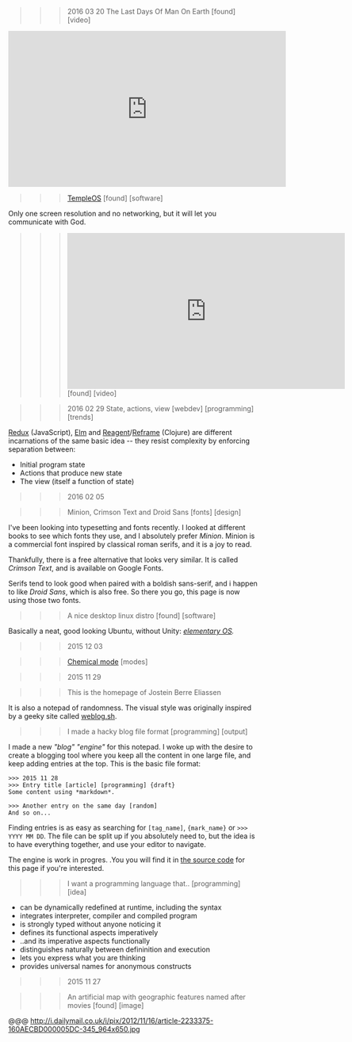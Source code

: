 
>>> 2016 03 20
>>> The Last Days Of Man On Earth [found] [video]

<iframe width="560" height="315" src="https://www.youtube.com/embed/NKNrL3sRV4o" frameborder="0" allowfullscreen></iframe>

>>> [TempleOS](http://www.templeos.org/) [found] [software]

Only one screen resolution and no networking, but it will let you communicate with God.

>>> <iframe width="560" height="315" src="https://www.youtube.com/embed/AGWF-VzIqPI" frameborder="0" allowfullscreen></iframe> [found] [video]


>>> 2016 02 29
>>> State, actions, view [webdev] [programming] [trends]

[Redux](http://redux.js.org/) (JavaScript), [Elm](http://elm-lang.org/) and [Reagent](http://reagent-project.github.io/)/[Reframe](https://github.com/Day8/re-frame) (Clojure) are different incarnations of the same basic idea -- they resist complexity by enforcing separation between:

- Initial program state
- Actions that produce new state
- The view (itself a function of state)

>>> 2016 02 05

>>> Minion, Crimson Text and Droid Sans [fonts] [design]

I've been looking into typesetting and fonts recently. I looked at different books to see which fonts they use, and I absolutely prefer *Minion*. Minion is a commercial font inspired by classical roman serifs, and it is a joy to read.

Thankfully, there is a free alternative that looks very similar. It is called *Crimson Text*, and is available on Google Fonts.

Serifs tend to look good when paired with a boldish sans-serif, and i happen to like *Droid Sans*, which is also free. So there you go, this page is now using those two fonts.


>>> A nice desktop linux distro [found] [software]

Basically a neat, good looking Ubuntu, without Unity: *[elementary OS](https://elementary.io).*

>>> 2015 12 03

>>> [Chemical mode](javascript:ybg('P_eaCE_8ilI')) [modes]

>>> 2015 11 29

>>> <span id="about">This is the homepage of Jostein Berre Eliassen</span>

It is also a notepad of randomness. The visual style was originally inspired by a geeky site called [weblog.sh](http://weblog.sh).

>>> I made a hacky blog file format [programming] [output]

I made a new *"blog" "engine"* for this notepad. I woke up with the desire to create a blogging tool where you keep all the content in one large file, and keep adding entries at the top. This is the basic file format:

    >>> 2015 11 28
    >>> Entry title [article] [programming] {draft}
    Some content using *markdown*.

    >>> Another entry on the same day [random]
    And so on...

Finding entries is as easy as searching for `[tag_name]`, `{mark_name}` or `>>> YYYY MM DD`. The file can be split up if you absolutely need to, but the idea is to have everything together, and use your editor to navigate.

The engine is work in progres. .You you will find it in [the source code](//github.com/jbe/jbe.github.com) for this page if you're interested.

>>> I want a programming language that..  [programming] [idea]

- can be dynamically redefined at runtime, including the syntax
- integrates interpreter, compiler and compiled program
- is strongly typed without anyone noticing it
- defines its functional aspects imperatively
- ..and its imperative aspects functionally
- distinguishes naturally between defininition and execution
- lets you express what you are thinking
- provides universal names for anonymous constructs

>>> 2015 11 27

>>> An artificial map with geographic features named after movies [found] [image]

@@@ http://i.dailymail.co.uk/i/pix/2012/11/16/article-2233375-160AECBD000005DC-345_964x650.jpg

